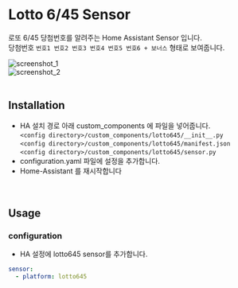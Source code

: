 # Lotto 6/45 Sensor
로또 6/45 당첨번호를 알려주는 Home Assistant Sensor 입니다.<br>
당첨번호 `번호1 번호2 번호3 번호4 번호5 번호6 + 보너스` 형태로 보여줍니다.

![screenshot_1](https://github.com/miumida/lotto645/blob/master/Screenshot_1.png)<br>
![screenshot_2](https://github.com/miumida/lotto645/blob/master/Screenshot_2.png)
<br><br>
## Installation
- HA 설치 경로 아래 custom_components 에 파일을 넣어줍니다.<br>
  `<config directory>/custom_components/lotto645/__init__.py`<br>
  `<config directory>/custom_components/lotto645/manifest.json`<br>
  `<config directory>/custom_components/lotto645/sensor.py`<br>
- configuration.yaml 파일에 설정을 추가합니다.<br>
- Home-Assistant 를 재시작합니다<br>
<br><br>
## Usage
### configuration
- HA 설정에 lotto645 sensor를 추가합니다.<br>
```yaml
sensor:
  - platform: lotto645
```

